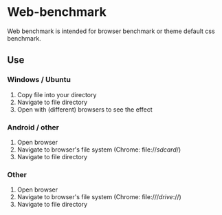 # Web-benchmark

Web benchmark is intended for browser benchmark or theme default css benchmark.

## Use
### Windows / Ubuntu
1. Copy file into your directory
2. Navigate to file directory
3. Open with (different) browsers to see the effect

### Android / other
1. Open browser
2. Navigate to browser's file system (Chrome: file://_sdcard_/)
3. Navigate to file directory

### Other
1. Open browser
2. Navigate to browser's file system (Chrome: file:///_drive_://)
3. Navigate to file directory
